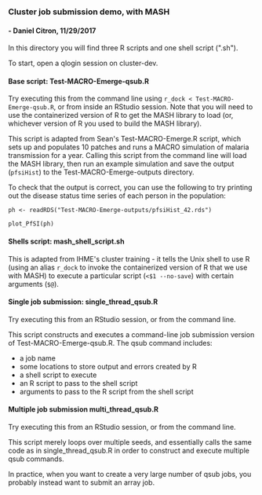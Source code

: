 ### Cluster job submission demo, with MASH

#### - Daniel Citron, 11/29/2017

In this directory you will find three R scripts and one shell script (".sh").

To start, open a qlogin session on cluster-dev.

#### Base script: Test-MACRO-Emerge-qsub.R
Try executing this from the command line using `r_dock < Test-MACRO-Emerge-qsub.R`, or from inside an RStudio session.  Note that you will need to use the containerized version of R to get the MASH library to load (or, whichever version of R you used to build the MASH library). 

This script is adapted from Sean's Test-MACRO-Emerge.R script, which sets up and populates 10 patches and runs a MACRO simulation of malaria transmission for a year.  Calling this script from the command line will load the MASH library, then run an example simulation and save the output (`pfsiHist`) to the Test-MACRO-Emerge-outputs directory.  

To check that the output is correct, you can use the following to try printing out the disease status time series of each person in the population:

`ph <- readRDS("Test-MACRO-Emerge-outputs/pfsiHist_42.rds")`

`plot_PfSI(ph)`

#### Shells script: mash_shell_script.sh
This is adapted from IHME's cluster training - it tells the Unix shell to use R (using an alias `r_dock` to invoke the containerized version of R that we use with MASH) to execute a particular script (`<$1 --no-save`) with certain arguments (`$@`).

#### Single job submission: single_thread_qsub.R
Try executing this from an RStudio session, or from the command line.

This script constructs and executes a command-line job submission version of Test-MACRO-Emerge-qsub.R.  The qsub command includes:

* a job name
* some locations to store output and errors created by R
* a shell script to execute
* an R script to pass to the shell script
* arguments to pass to the R script from the shell script

#### Multiple job submission multi_thread_qsub.R
Try executing this from an RStudio session, or from the command line.

This script merely loops over multiple seeds, and essentially calls the same code as in single_thread_qsub.R in order to construct and execute multiple qsub commands.

In practice, when you want to create a very large number of qsub jobs, you probably instead want to submit an array job.
